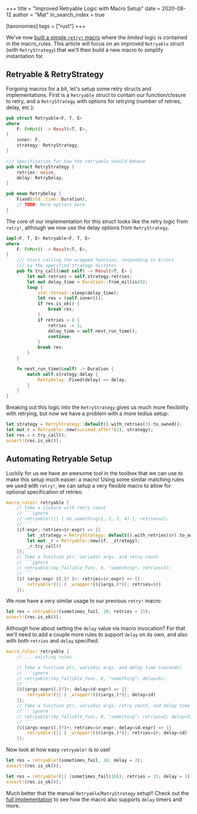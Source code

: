 +++
title = "Improved Retryable Logic with Macro Setup"
date = 2020-08-12
author = "Mat"
in_search_index = true

[taxonomies]
tags = ["rust"]
+++

We've now [built a simple `retry!` macro](@/rust/macros/macro-matching-and-nesting.md) where the *limited* logic is contained in the macro_rules. This article will focus on an improved `Retryable` struct (with `RetryStrategy`) that we'll then build a new macro to simplify instantation for.

## Retryable & RetryStrategy
Forgoing macros for a bit, let's setup some retry structs and implementations. First is a `Retryable` struct to contain our function/closure to retry, and a `RetryStrategy` with options for retrying (number of retries, delay, etc.):

<!-- more -->
```rust
pub struct Retryable<F, T, E>
where
    F: FnMut() -> Result<T, E>,
{
    inner: F,
    strategy: RetryStrategy,
}

/// Specification for how the retryable should behave
pub struct RetryStrategy {
    retries: usize,
    delay: RetryDelay,
}

pub enum RetryDelay {
    Fixed(std::time::Duration),
    // TODO: More options here
}
```

The core of our implementation for this struct looks like the retry logic from `retry!`, although we now use the delay options from `RetryStrategy`.

```rust
impl<F, T, E> Retryable<F, T, E>
where
    F: FnMut() -> Result<T, E>,
{
    /// Start calling the wrapped function, responding to Errors
    /// as the specified strategy dictates
    pub fn try_call(&mut self) -> Result<T, E> {
        let mut retries = self.strategy.retries;
        let mut delay_time = Duration::from_millis(0);
        loop {
            std::thread::sleep(delay_time);
            let res = (self.inner)();
            if res.is_ok() {
                break res;
            }
            if retries > 0 {
                retries -= 1;
                delay_time = self.next_run_time();
                continue;
            }
            break res;
        }
    }

    fn next_run_time(&self) -> Duration {
        match self.strategy.delay {
            RetryDelay::Fixed(delay) => delay,
        }
    }
}
```

Breaking out this logic into the `RetryStrategy` gives us much more flexibility with retrying, but now we have a problem with a more tedius setup:

```rust
let strategy = RetryStrategy::default().with_retries(3).to_owned();
let mut r = Retryable::new(succeed_after!(2), strategy);
let res = r.try_call();
assert!(res.is_ok());
```

## Automating Retryable Setup
Luckily for us we have an awesome tool in the toolbox that we can use to make this setup much easier: a macro! Using some similar matching rules we used with `retry!`, we can setup a very flexible macro to allow for optional specification of retries:

```rust
macro_rules! retryable {
    // Take a closure with retry count
    // ```ignore
    // retryable!(|| { do_something(1, 2, 3, 4) }; retries=2);
    // ```
    ($f:expr; retries=$r:expr) => {{
        let _strategy = RetryStrategy::default().with_retries($r).to_owned();
        let mut _r = Retryable::new($f, _strategy);
        _r.try_call()
    }};
    // Take a function ptr, variadic args, and retry count
    // ```ignore
    // retryable!(my_fallible_func, 0, "something"; retries=5);
    // ```
    ($( $args:expr $(,)? )+; retries=$r:expr) => {{
        retryable!(|| { _wrapper!($($args,)*)}; retries=$r)
    }};
```

We now have a very similar usage to our previous `retry!` macro:

```rust
let res = retryable!(sometimes_fail, 10; retries = 15);
assert!(res.is_ok());
```

Although how about setting the `delay` value via macro invocation? For that we'll need to add a couple more rules to support `delay` on its own, and also with both `retries` and `delay` specified:

```rust
macro_rules! retryable {
    // ... existing rules

    // Take a function ptr, variadic args, and delay time (seconds)
    // ```ignore
    // retryable!(my_fallible_func, 0, "something"; delay=5);
    // ```
    ($($args:expr$(,)?)+; delay=$d:expr) => {{
        retryable!(|| { _wrapper!($($args,)*)}; delay=$d)
    }};
    // Take a function ptr, variadic args, retry count, and delay time (seconds)
    // ```ignore
    // retryable!(my_fallible_func, 0, "something"; retries=2; delay=5);
    // ```
    ($($args:expr$(,)?)+; retries=$r:expr; delay=$d:expr) => {{
        retryable!(|| { _wrapper!($($args,)*)}; retries=$r; delay=$d)
    }};
```

Now look at how easy `retryable!` is to use!

```rust
let res = retryable!(sometimes_fail, 10; delay = 2);
assert!(res.is_ok());

let res = retryable!(|| {sometimes_fail(10)}; retries = 15; delay = 1);
assert!(res.is_ok());
```

Much better that the manual `Retryable`/`RetryStrategy` setup!! Check out the [full implementation](https://github.com/thepacketgeek/rust-macros-demo/blob/master/retryable/src/lib.rs#L174) to see how the macro also supports `delay` timers and more.